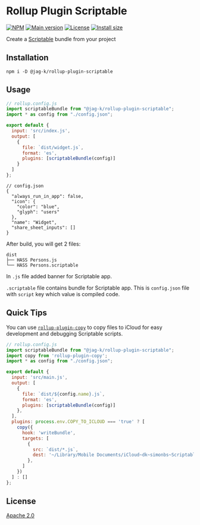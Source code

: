 [npm]: https://img.shields.io/npm/v/@jag-k/rollup-plugin-scriptable

[npm-url]: https://www.npmjs.com/package/@jag-k/rollup-plugin-scriptable

[main-version]: https://img.shields.io/github/package-json/v/jag-k/rollup-plugin-scriptable?label=main%20version

[size]: https://packagephobia.com/badge?p=@jag-k/rollup-plugin-scriptable

[size-url]: https://packagephobia.com/result?p=@jag-k/rollup-plugin-scriptable

[license]: https://img.shields.io/github/license/jag-k/rollup-plugin-scriptable

# Rollup Plugin Scriptable

[![NPM][npm]][npm-url]
[![Main version][main-version]](package.json)
[![License][license]](LICENSE)
[![Install size][size]][size-url]

Create a [Scriptable](https://scriptable.app) bundle from your project

## Installation

```shell
npm i -D @jag-k/rollup-plugin-scriptable
```

## Usage

```js
// rollup.config.js
import scriptableBundle from "@jag-k/rollup-plugin-scriptable";
import * as config from "./config.json";

export default {
  input: 'src/index.js',
  output: [
    {
      file: `dist/widget.js`,
      format: 'es',
      plugins: [scriptableBundle(config)]
    }
  ]
};
```

```json5
// config.json
{
  "always_run_in_app": false,
  "icon": {
    "color": "blue",
    "glyph": "users"
  },
  "name": "Widget",
  "share_sheet_inputs": []
}
```

After build, you will get 2 files:

```
dist
├── HASS Persons.js
└── HASS Persons.scriptable
```

In `.js` file added banner for Scriptable app.

`.scriptable` file contains bundle for Scriptable app.
This is `config.json` file with `script` key which value is compiled code.

## Quick Tips

You can use [`rollup-plugin-copy`](https://npmjs.com/package/rollup-plugin-copy) to copy files to iCloud for easy
development and debugging Scriptable scripts.

```js
// rollup.config.js
import scriptableBundle from "@jag-k/rollup-plugin-scriptable";
import copy from 'rollup-plugin-copy';
import * as config from "./config.json";

export default {
  input: 'src/main.js',
  output: [
    {
      file: `dist/${config.name}.js`,
      format: 'es',
      plugins: [scriptableBundle(config)]
    },
  ],
  plugins: process.env.COPY_TO_ICLOUD === 'true' ? [
    copy({
      hook: 'writeBundle',
      targets: [
        {
          src: `dist/*.js`,
          dest: '~/Library/Mobile Documents/iCloud~dk~simonbs~Scriptable/Documents/'
        },
      ]
    })
  ] : []
};
```

## License

[Apache 2.0](LICENSE)
